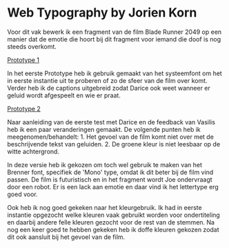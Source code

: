 # Web Typography by Jorien Korn
 
Voor dit vak bewerk ik een fragment van de film Blade Runner 2049 op een manier dat de emotie die hoort bij dit fragment voor iemand die doof is nog steeds overkomt.


[Prototype 1](https://jorienkorn.github.io/Web-Typography/closed-captions-v1/index.html)

In het eerste Prototype heb ik gebruik gemaakt van het systeemfont om het in eerste instantie uit te proberen of zo de sfeer van de film over komt. Verder heb ik de captions uitgebreid zodat Darice ook weet wanneer er geluid wordt afgespeelt en wie er praat.


[Prototype 2](https://jorienkorn.github.io/Web-Typography/closed-captions-v2/index.html)

Naar aanleiding van de eerste test met Darice en de feedback van Vasilis heb ik een paar veranderingen gemaakt. De volgende punten heb ik meegenomen/behandelt:
    1. Het gevoel van de film komt niet over met de beschrijvende tekst van geluiden. 
    2. De groene kleur is niet leesbaar op de witte achtergrond.
    
In deze versie heb ik gekozen om toch wel gebruik te maken van het Brenner font, specifiek de 'Mono' type, omdat ik dit beter bij de film vind passen. De film is futuristisch en in het fragment wordt Joe ondervraagt door een robot. Er is een lack aan emotie en daar vind ik het lettertype erg goed voor.

Ook heb ik nog goed gekeken naar het kleurgebruik. Ik had in eerste instantie opgezocht welke kleuren vaak gebruikt worden voor ondertiteling en daarbij andere felle kleuren gezocht voor de rest van de stemmen. Na nog een keer goed te hebben gekeken heb ik doffe kleuren gekozen zodat dit ook aansluit bij het gevoel van de film.